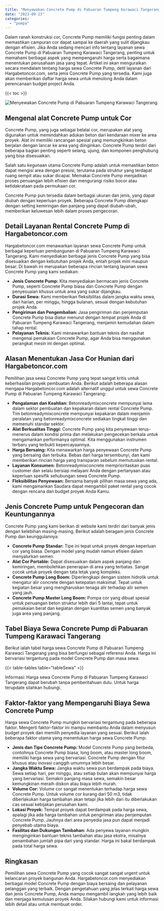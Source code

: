 ```yaml
---
title: "Menyewakan Concrete Pump di Pabuaran Tumpeng Karawaci Tangerang"
date: "2023-09-23"
categories: 
  - "pompa"
---
```




Dalam ranah konstruksi cor, Concrete Pump memiliki fungsi penting dalam memastikan campuran cor dapat sampai ke daerah yang sulit dijangkau dengan efisien. Jika Anda sedang mencari info tentang layanan sewa Concrete Pump di Pabuaran Tumpeng Karawaci Tangerang, penting untuk memahami berbagai aspek yang mempengaruhi harga serta bagaimana menentukan perusahaan jasa yang tepat. Artikel ini akan menguraikan secara mendalam tentang harga sewa Concrete Pump, detil layanan dari Hargabetoncor.com, serta jenis Concrete Pump yang tersedia. Kami juga akan memberikan daftar harga sewa untuk menolong Anda dalam perencanaan budget project Anda.

{{< toc >}}

![Menyewakan Concrete Pump di Pabuaran Tumpeng Karawaci Tangerang](https://hargareadymixid.github.io/pompa/concrete-pump%20(12).png)

## Mengenal alat Concrete Pump untuk Cor

Concrete Pump, yang juga sebagai belalai cor, merupakan alat yang digunakan untuk memindahkan adukan beton dari kendaraan mixer ke area proyek. Alat ini memiliki rancangan spesial yang memungkinkan beton berjalan dengan lancar ke area yang diinginkan. Concrete Pump terdiri dari beberapa bagian penting seperti selang, ujung, dan komponen penghubung yang bisa disesuaikan.

Salah satu kegunaan utama Concrete Pump adalah untuk memastikan beton dapat mengisi area dengan presisi, terutama pada struktur yang terdapat ruang sempit atau sukar dicapai. Memakai Concrete Pump menjadikan proses penuangan lebih efisien dan mengurangi risiko bocor atau ketidakrataan pada permukaan cor.

Concrete Pump pun tersedia dalam berbagai ukuran dan jenis, yang dapat diubah dengan keperluan proyek. Beberapa Concrete Pump dilengkapi dengan setting kemiringan dan panjang yang dapat diubah-ubah, memberikan keluwesan lebih dalam proses pengecoran.

## Detail Layanan Rental Concrete Pump di Hargabetoncor.com

Hargabetoncor.com menawarkan layanan sewa Concrete Pump untuk berbagai keperluan pembangunan di Pabuaran Tumpeng Karawaci Tangerang. Kami menyediakan berbagai jenis Concrete Pump yang bisa disesuaikan dengan kebutuhan projek Anda, entah projek mini maupun besar. Di bawah ini merupakan beberapa rincian tentang layanan sewa Concrete Pump yang kami sediakan:

- **Jenis Concrete Pump:** Kita menyediakan bermacam jenis Concrete Pump, seperti Concrete Pump biasa dan Concrete Pump dengan penyesuaian khusus untuk area yang sukar dijangkau.
- **Durasi Sewa:** Kami memberikan fleksibilitas dalam jangka waktu sewa, dari harian, per minggu, hingga bulanan, sesuai dengan kebutuhan projek Anda.
- **Pengiriman dan Pengembalian:** Jasa pengiriman dan penjemputan Concrete Pump bisa diatur menurut dengan tempat projek Anda di Pabuaran Tumpeng Karawaci Tangerang, menjamin kemudahan dalam tahap rental.
- **Pelayanan Teknis:** Kami menawarkan bantuan teknis dan nasihat mengenai pemakaian Concrete Pump, agar Anda bisa menggunakan perangkat mesin ini dengan optimal.

## Alasan Menentukan Jasa Cor Hunian dari Hargabetoncor.com

Pemilihan jasa sewa Concrete Pump yang tepat sangat kritis untuk keberhasilan proyek pembuatan Anda. Berikut adalah beberapa alasan mengapa Hargabetoncor.com adalah alternatif unggul untuk sewa Concrete Pump di Pabuaran Tumpeng Karawaci Tangerang:

- **Pengalaman dan Keahlian:** Betonreadymixconcrete mempunyai lama dalam sektor pembuatan dan kepakaran dalam rental Concrete Pump. Tim betonreadymixconcrete mempunyai kepakaran dalam menjamin peralatan yang betonreadymixconcrete sediakan tingkat tinggi dan memenuhi standar sektor.
- **Alat Berkualitas Tinggi:** Concrete Pump yang kita penyewaan terus-menerus dalam kondisi prima dan melakukan pengecekan berkala untuk mengamankan performanya optimal. Kita menggunakan instrumen terbaru yang terbukti kepercayaannya.
- **Harga Bersaing:** Kita menawarkan harga penyewaan Concrete Pump yang bersaing dan terbuka. Bebas dari harga tersembunyi, dan kami memberikan rincian harga yang transparan sebelum memutuskan rental.
- **Layanan Konsumen:** Betonreadymixconcrete memprioritaskan puas customer dan selalu bersiap melayani Anda dengan pertanyaan atau keperluan spesifik sehubungan sewa Concrete Pump.
- **Fleksibilitas Penyewaan:** Bersama banyak pilihan masa sewa yang ada, kami mengamankan Saudara dapat mengambil paket rental yang cocok dengan rencana dan budget proyek Anda Kamu.

## Jenis Concrete Pump untuk Pengecoran dan Keuntungannya

Concrete Pump yang kami berikan di website kami terdiri dari banyak jenis dengan kelebihan masing-masing. Berikut adalah beragam jenis Concrete Pump dan keunggulannya:

- **Concrete Pump Standar:** Tipe ini tepat untuk proyek dengan keperluan cor yang biasa. Dengan model yang mudah namun efisien dalam menyalurkan semen.
- **Alat Cor Portable:** Dapat disesuaikan dalam aspek panjang dan kemiringan, membolehkan penerapan di area yang terbatas. Sangat cocok untuk proyek dengan tata letak yang kompleks.
- **Concrete Pump Long Boom:** Diperlengkapi dengan sistem hidrolik untuk mengatur alir concrete dengan ketepatan maksimal. Tepat untuk kegiatan besar yang mengharuskan tenaga alir terhadap alir semen yang jauh.
- **Concrete Pump Master Long Boom:** Pompa cor yang dibuat spesial untuk penuangan beton struktur lebih dari 5 lantai, tepat untuk pemakaian berat dan kegiatan dengan kuantitas semen yang banyak juga area yang panjang.

## Tabel Biaya Sewa Concrete Pump di Pabuaran Tumpeng Karawaci Tangerang

Berikut ialah tabel harga sewa Concrete Pump di Pabuaran Tumpeng Karawaci Tangerang yang bisa berfungsi sebagai referensi Anda. Harga ini bervariasi tergantung pada model Concrete Pump dan masa sewa:

{{< table-tables table="tableSewa" >}}

Informasi: Harga sewa Concrete Pump di Pabuaran Tumpeng Karawaci Tangerang dapat berubah tanpa pemberitahuan dulu. Untuk harga terupdate silahkan hubungi.

## Faktor-faktor yang Mempengaruhi Biaya Sewa Concrete Pump

Harga sewa Concrete Pump mungkin bervariasi tergantung pada beberapa faktor. Mengerti faktor-faktor ini mampu membantu Anda dalam menyusun budget proyek dan memilih penyedia layanan yang sesuai. Berikut ialah beberapa faktor utama yang menentukan harga sewa Concrete Pump:

- **Jenis dan Tipe Concrete Pump:** Model Concrete Pump yang berbeda, contohnya Concrete Pump biasa, long boom, atau master long boom, memiliki harga sewa yang bervariasi. Concrete Pump dengan fitur khusus atau inovasi canggih umumnya lebih besar.
- **Jangka Waktu Sewa:** Jangka waktu sewa pun berdampak pada biaya. Sewa setiap hari, per minggu, atau setiap bulan akan mempunyai harga yang bervariasi. Semakin panjang masa sewa, semakin besar kemungkinan meraih diskon atau biaya lebih murah.
- **Volume Cor:** Volume cor sangat menentukan terhadap harga sewa Concrete Pump. Untuk volume cor kurang dari 50 m3, tidak diberlakukan harga tambahan akan tetapi jika lebih dari itu diberlakukan cas sesuai kebijakan perusahan kami.
- **Lokasi Proyek:** Tempat proyek dapat berdampak pada harga sewa, apalagi jika ada harga tambahan untuk pengiriman atau penjemputan Concrete Pump. Jauhnya dari area penyedia jasa pun dapat menjadi penyebab utama biaya.
- **Fasilitas dan Dukungan Tambahan:** Ada penyewa layanan mungkin menginginkan bantuan teknis tambahan atau jasa ekstra, misalnya penambahan jumlah pipa dari yang standar. Harga ini bakal berdampak pada total harga sewa.

## Ringkasan

Pemilihan sewa Concrete Pump yang cocok sangat sangat urgent untuk kelancaran proyek bangunan Anda. Hargabetoncor.com menyediakan berbagai model Concrete Pump dengan biaya bersaing dan pelayanan pelanggan yang terbaik. Dengan pengetahuan yang jelas terkait harga sewa dan jenis Concrete Pump, Anda mampu mengambil langkah yang lebih baik dan menjaga kemulusan proyek Anda. Silakan hubungi kami untuk informasi lebih detail atau untuk membuat order.
